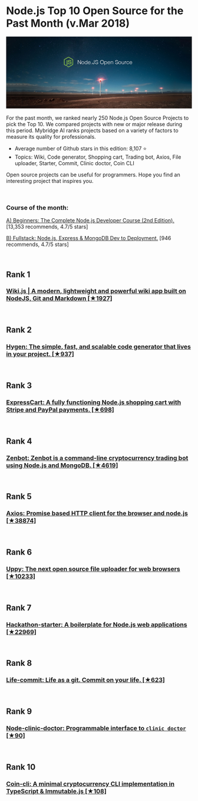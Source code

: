             
# Node.js Top 10 Open Source for the Past Month (v.Mar 2018)

<img src="mar-node-opensource.png" width="800" alt="Mybridge"></a>

For the past month, we ranked nearly 250 Node.js Open Source Projects to pick the Top 10. 
We compared projects with new or major release during this period. Mybridge AI ranks projects based on a variety of factors to measure its quality for professionals.

* Average number of Github stars in this edition: 8,107 ⭐️
* Topics: Wiki, Code generator, Shopping cart, Trading bot, Axios, File uploader, Starter, Commit, Clinic doctor, Coin CLI

Open source projects can be useful for programmers. Hope you find an interesting project that inspires you.

<br>

### Course of the month:

[A) Beginners: The Complete Node.js Developer Course (2nd Edition).](http://bit.ly/2FScDHt) [13,353 recommends, 4.7/5 stars]

[B) Fullstack: Node.js, Express & MongoDB Dev to Deployment.](http://bit.ly/2Ix5Lkm) [946 recommends, 4.7/5 stars]

<br>

## Rank 1
### [Wiki.js | A modern, lightweight and powerful wiki app built on NodeJS, Git and Markdown [★1927]](https://github.com/Requarks/wiki?utm_source=mybridge&utm_medium=blog&utm_campaign=read_more)


<br>

## Rank 2
### [Hygen: The simple, fast, and scalable code generator that lives in your project. [★937]](https://github.com/jondot/hygen?utm_source=mybridge&utm_medium=blog&utm_campaign=read_more)


<br>

## Rank 3
### [ExpressCart: A fully functioning Node.js shopping cart with Stripe and PayPal payments. [★698]](https://github.com/mrvautin/expressCart?utm_source=mybridge&utm_medium=blog&utm_campaign=read_more)


<br>

## Rank 4
### [Zenbot: Zenbot is a command-line cryptocurrency trading bot using Node.js and MongoDB. [★4619]](https://github.com/DeviaVir/zenbot?utm_source=mybridge&utm_medium=blog&utm_campaign=read_more)


<br>

## Rank 5
### [Axios: Promise based HTTP client for the browser and node.js [★38874]](https://github.com/axios/axios?utm_source=mybridge&utm_medium=blog&utm_campaign=read_more)


<br>

## Rank 6
### [Uppy: The next open source file uploader for web browsers  [★10233]](https://github.com/transloadit/uppy?utm_source=mybridge&utm_medium=blog&utm_campaign=read_more)


<br>

## Rank 7
### [Hackathon-starter: A boilerplate for Node.js web applications [★22969]](https://github.com/sahat/hackathon-starter?utm_source=mybridge&utm_medium=blog&utm_campaign=read_more)


<br>

## Rank 8
### [Life-commit: Life as a git. Commit on your life. [★623]](https://github.com/ByronHsu/life-commit?utm_source=mybridge&utm_medium=blog&utm_campaign=read_more)


<br>

## Rank 9
### [Node-clinic-doctor: Programmable interface to `clinic doctor` [★90]](https://github.com/nearform/node-clinic-doctor?utm_source=mybridge&utm_medium=blog&utm_campaign=read_more)


<br>

## Rank 10
### [Coin-cli: A minimal cryptocurrency CLI implementation in TypeScript & Immutable.js [★108]](https://github.com/seanjameshan/coin-cli?utm_source=mybridge&utm_medium=blog&utm_campaign=read_more)
